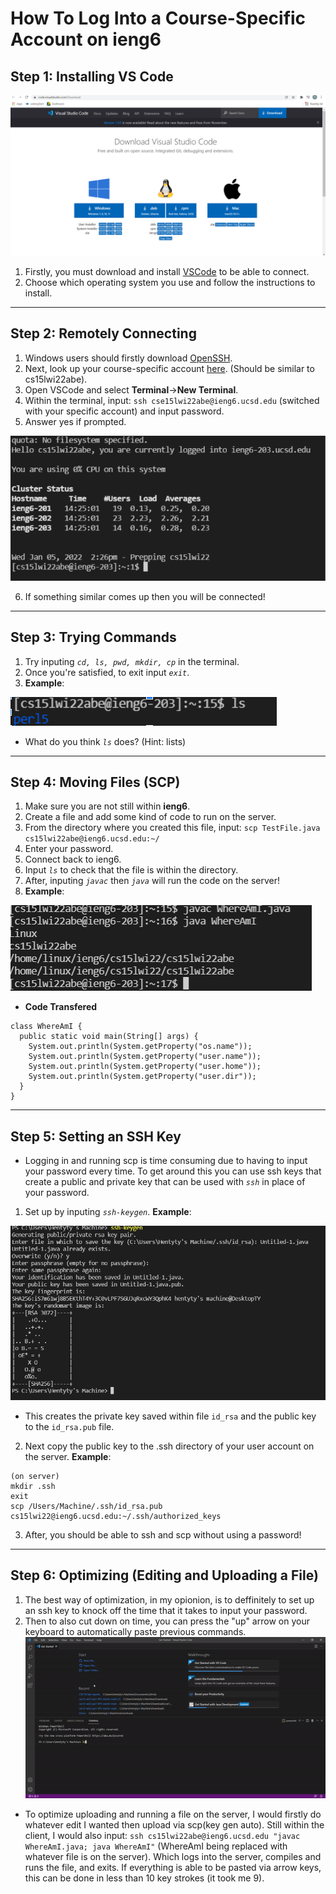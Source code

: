 # How To Log Into a Course-Specific Account on ieng6

## Step 1: Installing VS Code
![Image](vscodeSS.png)
1. Firstly, you must download and install [VSCode](https://code.visualstudio.com/Download) to be able to connect.
2. Choose which operating system you use and follow the instructions to install.

------------------------------------------------------------
## Step 2: Remotely Connecting
1. Windows users should firstly download [OpenSSH](https://docs.microsoft.com/en-us/windows-server/administration/openssh/openssh_install_firstuse).
2. Next, look up your course-specific account [here](https://sdacs.ucsd.edu/~icc/index.php). (Should be similar to cs15lwi22abe).
3. Open VSCode and select **Terminal**->**New Terminal**.
4. Within the terminal, input:
`ssh cse15lwi22abe@ieng6.ucsd.edu` (switched with your specific account) and input password.
5. Answer yes if prompted.

![Image](connectSS.png)

6. If something similar comes up then you will be connected!

---
## Step 3: Trying Commands
1. Try inputing *`cd, ls, pwd, mkdir, cp`* in the terminal.
2. Once you're satisfied, to exit input *`exit`*.
3. **Example**:

![Image](commandSS.png)

* What do you think *`ls`* does? (Hint: lists)

---
## Step 4: Moving Files (SCP)
1. Make sure you are not still within **ieng6**.
2. Create a file and add some kind of code to run on the server.
3. From the directory where you created this file, input:
`scp TestFile.java cs15lwi22abe@ieng6.ucsd.edu:~/`
4. Enter your password.
5. Connect back to ieng6.
6. Input *`ls`* to check that the file is within the directory.
7. After, inputing *`javac`* then *`java`* will run the code on the server!
8. **Example**:

![Image](EXAMPLESS.png)

* **Code Transfered**
```
class WhereAmI {
  public static void main(String[] args) {
    System.out.println(System.getProperty("os.name"));
    System.out.println(System.getProperty("user.name"));
    System.out.println(System.getProperty("user.home"));
    System.out.println(System.getProperty("user.dir"));
  }
}
```

---
## Step 5: Setting an SSH Key
* Logging in and running scp is time consuming due to having to input your password every time. To get around this you can use ssh keys that create a public and private key that can be used with *`ssh`* in place of your password.
1. Set up by inputing *`ssh-keygen`*.
**Example**:

![Image](SSHSS.png)

* This creates the private key saved within file `id_rsa` and the public key to the `id_rsa.pub` file.
2. Next copy the public key to the .ssh directory of your user account on the server.
**Example**:
```
(on server)
mkdir .ssh
exit
scp /Users/Machine/.ssh/id_rsa.pub cs15lwi22@ieng6.ucsd.edu:~/.ssh/authorized_keys
```
3. After, you should be able to ssh and scp without using a password!

---
## Step 6: Optimizing (Editing and Uploading a File)
1. The best way of optimization, in my opionion, is to deffinitely to set up an ssh key to knock off the time that it takes to input your password.
2. Then to also cut down on time, you can press the "up" arrow on your keyboard to automatically paste previous commands.
![Image](gif.gif)
* To optimize uploading and running a file on the server, I would firstly do whatever edit I wanted then upload via scp(key gen auto). Still within the client, I would also input:
`ssh cs15lwi22abe@ieng6.ucsd.edu "javac WhereAmI.java; java WhereAmI"` (WhereAmI being replaced with whatever file is on the server).
Which logs into the server, compiles and runs the file, and exits. If everything is able to be pasted via arrow keys, this can be done in less than 10 key strokes (it took me 9).
